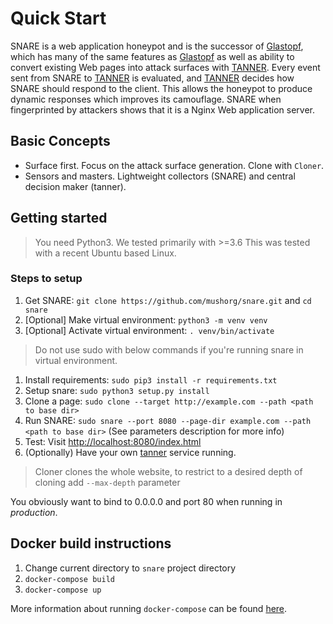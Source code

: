 # Quick Start

SNARE is a web application honeypot and is the successor of [Glastopf](https://github.com/mushorg/glastopf), which has many of the same features as [Glastopf](https://github.com/mushorg/glastopf) as well as ability to convert existing Web pages into attack surfaces with [TANNER](https://github.com/mushorg/tanner). Every event sent from SNARE to [TANNER](https://github.com/mushorg/tanner) is evaluated, and [TANNER](https://github.com/mushorg/tanner) decides how SNARE should respond to the client. This allows the honeypot to produce dynamic responses which improves its camouflage. SNARE when fingerprinted by attackers shows that it is a Nginx Web application server.

## Basic Concepts

- Surface first. Focus on the attack surface generation. Clone with `Cloner`.
- Sensors and masters. Lightweight collectors (SNARE) and central decision maker (tanner).

## Getting started

> You need Python3. We tested primarily with \>=3.6
> This was tested with a recent Ubuntu based Linux.

### Steps to setup

1. Get SNARE: `git clone https://github.com/mushorg/snare.git` and `cd snare`
2. [Optional] Make virtual environment: `python3 -m venv venv`
3. [Optional] Activate virtual environment: `. venv/bin/activate`

> Do not use sudo with below commands if you're running snare in virtual environment.

1. Install requirements: `sudo pip3 install -r requirements.txt`
2. Setup snare: `sudo python3 setup.py install`
3. Clone a page: `sudo clone --target http://example.com --path <path to base dir>`
4. Run SNARE: `sudo snare --port 8080 --page-dir example.com --path <path to base dir>` (See parameters description for more info)
5. Test: Visit <http://localhost:8080/index.html>
6. (Optionally) Have your own [tanner](https://github.com/mushorg/tanner) service running.

> Cloner clones the whole website, to restrict to a desired depth of cloning add `--max-depth` parameter

You obviously want to bind to 0.0.0.0 and port 80 when running in *production*.

## Docker build instructions

1. Change current directory to `snare` project directory
2. `docker-compose build`
3. `docker-compose up`

More information about running `docker-compose` can be found [here](https://docs.docker.com/compose/gettingstarted/).

